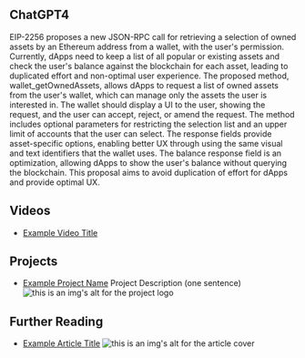 ## ChatGPT4

EIP-2256 proposes a new JSON-RPC call for retrieving a selection of owned assets by an Ethereum address from a wallet, with the user's permission. Currently, dApps need to keep a list of all popular or existing assets and check the user's balance against the blockchain for each asset, leading to duplicated effort and non-optimal user experience. The proposed method, wallet_getOwnedAssets, allows dApps to request a list of owned assets from the user's wallet, which can manage only the assets the user is interested in. The wallet should display a UI to the user, showing the request, and the user can accept, reject, or amend the request. The method includes optional parameters for restricting the selection list and an upper limit of accounts that the user can select. The response fields provide asset-specific options, enabling better UX through using the same visual and text identifiers that the wallet uses. The balance response field is an optimization, allowing dApps to show the user's balance without querying the blockchain. This proposal aims to avoid duplication of effort for dApps and provide optimal UX.

## Videos

- [Example Video Title](https://www.youtube.com/watch?v=TDGq4aeevgY)

## Projects

- [Example Project Name](https://xxxx.xxx/xxxxx) Project Description (one sentence) ![this is an img's alt for the project logo](https://xxxx.xxx/project-logo.xxx)

## Further Reading

- [Example Article Title](https://xxxx.xxx/xxxxx) ![this is an img's alt for the article cover](https://xxxx.xxx/article-cover.xxx)
